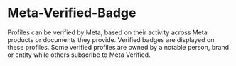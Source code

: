 # Meta-Verified-Badge
Profiles can be verified by Meta, based on their activity across Meta products or documents they provide. Verified badges   are displayed on these profiles. Some verified profiles are owned by a notable person, brand or entity while others subscribe to Meta Verified.
